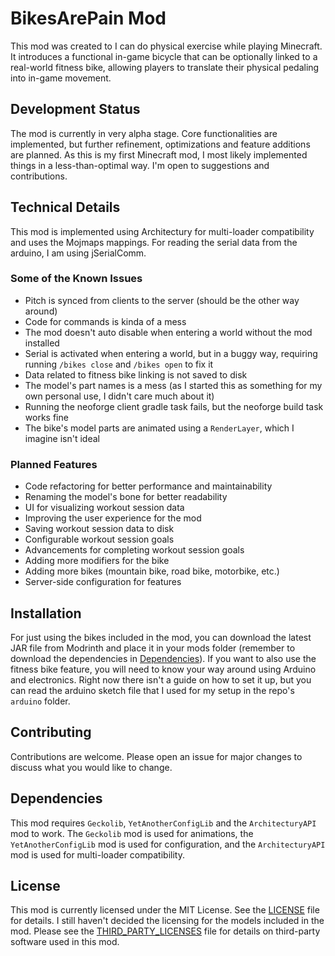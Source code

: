 # BikesArePain Mod

This mod was created to I can do physical exercise while playing Minecraft. It introduces a functional in-game bicycle
that can be optionally linked to a real-world fitness bike, allowing players to translate their physical pedaling into
in-game movement.

## Development Status

The mod is currently in very alpha stage. Core functionalities are implemented, but further refinement, optimizations
and feature additions are planned. As this is my first Minecraft mod, I most likely implemented things in a
less-than-optimal way. I'm open to suggestions and contributions.

## Technical Details

This mod is implemented using Architectury for multi-loader compatibility and uses the Mojmaps mappings. For reading the
serial data from the arduino, I am using jSerialComm.

### Some of the Known Issues

- Pitch is synced from clients to the server (should be the other way around)
- Code for commands is kinda of a mess
- The mod doesn't auto disable when entering a world without the mod installed
- Serial is activated when entering a world, but in a buggy way, requiring running `/bikes close` and `/bikes open` to
  fix it
- Data related to fitness bike linking is not saved to disk
- The model's part names is a mess (as I started this as something for my own personal use, I didn't care much about it)
- Running the neoforge client gradle task fails, but the neoforge build task works fine
- The bike's model parts are animated using a `RenderLayer`, which I imagine isn't ideal

### Planned Features

- Code refactoring for better performance and maintainability
- Renaming the model's bone for better readability
- UI for visualizing workout session data
- Improving the user experience for the mod
- Saving workout session data to disk
- Configurable workout session goals
- Advancements for completing workout session goals
- Adding more modifiers for the bike
- Adding more bikes (mountain bike, road bike, motorbike, etc.)
- Server-side configuration for features

## Installation

For just using the bikes included in the mod, you can download the latest JAR file from Modrinth and place it in your
mods folder (remember to download the dependencies in [Dependencies](#Dependencies)). If you want to also use the
fitness bike feature, you will need to know your way around using Arduino and electronics. Right now there isn't a guide
on how to set it up, but you can read the arduino sketch file that I used for my setup in the repo's `arduino` folder.

## Contributing

Contributions are welcome. Please open an issue for major changes to discuss what you would like to change.

## Dependencies

This mod requires `Geckolib`, `YetAnotherConfigLib` and the `ArchitecturyAPI` mod to work. The `Geckolib` mod is used
for animations, the `YetAnotherConfigLib` mod is used for configuration, and the `ArchitecturyAPI` mod is used for
multi-loader compatibility.

## License

This mod is currently licensed under the MIT License. See the [LICENSE](LICENSE) file for details. I still haven't
decided the licensing for the models included in the mod. Please see the [THIRD_PARTY_LICENSES](THIRD_PARTY_LICENSES.md)
file for details on third-party software used in this mod.